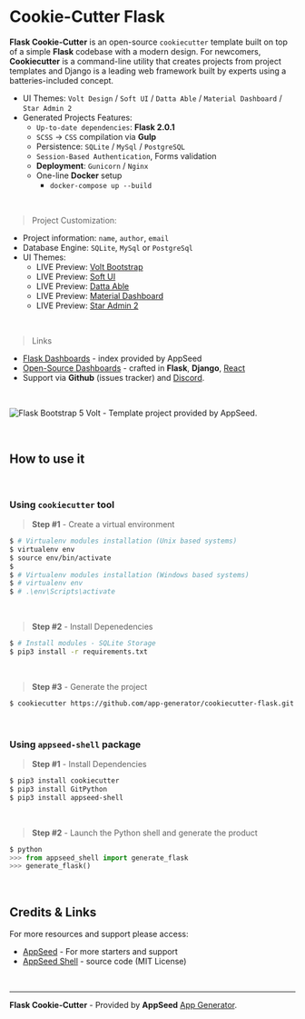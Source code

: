 # Cookie-Cutter Flask

**Flask Cookie-Cutter** is an open-source `cookiecutter` template built on top of a simple **Flask** codebase with a modern design. For newcomers, **Cookiecutter** is a command-line utility that creates projects from project templates and Django is a leading web framework built by experts using a batteries-included concept.

- UI Themes: `Volt Design` / `Soft UI` / `Datta Able` / `Material Dashboard` / `Star Admin 2`
- Generated Projects Features:
  - `Up-to-date dependencies`: **Flask 2.0.1**
  - `SCSS` -> `CSS` compilation via **Gulp**   
  - Persistence: `SQLite` / `MySql` / `PostgreSQL`
  - `Session-Based Authentication`, Forms validation
  - **Deployment**: `Gunicorn` / `Nginx`
  - One-line **Docker** setup
    - `docker-compose up --build` 

<br />

> Project Customization:

- Project information: `name`, `author`, `email`
- Database Engine: `SQLite`, `MySql` or `PostgreSql`
- UI Themes:
  - LIVE Preview: [Volt Bootstrap](https://flask-volt-dashboard.appseed-srv1.com/)
  - LIVE Preview: [Soft UI](https://flask-soft-ui-dashboard.appseed-srv1.com/)
  - LIVE Preview: [Datta Able](https://flask-datta-able.appseed-srv1.com/)
  - LIVE Preview: [Material Dashboard](https://flask-material-dashboard.appseed-srv1.com/)
  - LIVE Preview: [Star Admin 2](https://flask-star-admin.appseed-srv1.com/)

<br />

> Links

- [Flask Dashboards](https://appseed.us/admin-dashboards/flask) - index provided by AppSeed
- [Open-Source Dashboards](https://appseed.us/admin-dashboards/open-source) - crafted in **Flask**, **Django**, [React](https://appseed.us/apps/react)
- Support via **Github** (issues tracker) and [Discord](https://discord.gg/fZC6hup).

<br />

![Flask Bootstrap 5 Volt - Template project provided by AppSeed.](https://raw.githubusercontent.com/app-generator/flask-dashboard-volt/master/media/flask-dashboard-volt-intro.gif)

<br />

## How to use it

<br />

### Using `cookiecutter` tool 

> **Step #1** - Create a virtual environment  

```bash
$ # Virtualenv modules installation (Unix based systems)
$ virtualenv env
$ source env/bin/activate
$
$ # Virtualenv modules installation (Windows based systems)
$ # virtualenv env
$ # .\env\Scripts\activate 
```

<br />

> **Step #2** - Install Depenedencies 

```bash
$ # Install modules - SQLite Storage
$ pip3 install -r requirements.txt
```

<br />

> **Step #3** - Generate the project 

```bash
$ cookiecutter https://github.com/app-generator/cookiecutter-flask.git
```

<br />

### Using `appseed-shell` package 

> **Step #1** - Install Dependencies

```bash
$ pip3 install cookiecutter
$ pip3 install GitPython
$ pip3 install appseed-shell
```

<br />

> **Step #2** - Launch the Python shell and generate the product

```python
$ python
>>> from appseed_shell import generate_flask
>>> generate_flask()
```

<br />

## Credits & Links

For more resources and support please access: 

- [AppSeed](https://appseed.us) - For more starters and support
- [AppSeed Shell](https://github.com/app-generator/appseed-shell-py) - source code (MIT License)

<br />

---
**Flask Cookie-Cutter** - Provided by **AppSeed** [App Generator](https://appseed.us/app-generator).
